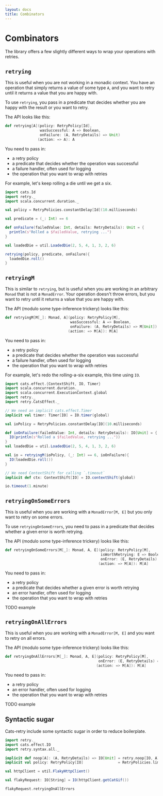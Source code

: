 ```yaml
---
layout: docs
title: Combinators
---
```


# Combinators

The library offers a few slightly different ways to wrap your operations with
retries.

## `retrying`

This is useful when you are not working in a monadic context.  You have an
operation that simply returns a value of some type `A`, and you want to retry
until it returns a value that you are happy with.

To use `retrying`, you pass in a predicate that decides whether you are
happy with the result or you want to retry.

The API looks like this:

```scala
def retrying[A](policy: RetryPolicy[Id],
                wasSuccessful: A => Boolean,
                onFailure: (A, RetryDetails) => Unit)
               (action: => A): A
```

You need to pass in:

* a retry policy
* a predicate that decides whether the operation was successful
* a failure handler, often used for logging
* the operation that you want to wrap with retries

For example, let's keep rolling a die until we get a six.

```scala mdoc:reset-class
import cats.Id
import retry._
import scala.concurrent.duration._

val policy = RetryPolicies.constantDelay[Id](10.milliseconds)

val predicate = (_: Int) == 6

def onFailure(failedValue: Int, details: RetryDetails): Unit = {
  println(s"Rolled a $failedValue, retrying ...")
}

val loadedDie = util.LoadedDie(2, 5, 4, 1, 3, 2, 6)

retrying(policy, predicate, onFailure){
  loadedDie.roll()
}
```

## `retryingM`

This is similar to `retrying`, but is useful when you are working in an
arbitrary `Monad` that is not a `MonadError`. Your operation doesn't throw
errors, but you want to retry until it returns a value that you are happy with.

The API (modulo some type-inference trickery) looks like this:

```scala
def retryingM[M[_]: Monad, A](policy: RetryPolicy[M],
                              wasSuccessful: A => Boolean,
                              onFailure: (A, RetryDetails) => M[Unit])
                             (action: => M[A]): M[A]
```

You need to pass in:

* a retry policy
* a predicate that decides whether the operation was successful
* a failure handler, often used for logging
* the operation that you want to wrap with retries

For example, let's redo the rolling-a-six example, this time using `IO`.

```scala mdoc:reset-class
import cats.effect.{ContextShift, IO, Timer}
import scala.concurrent.duration._
import scala.concurrent.ExecutionContext.global
import retry._
import retry.CatsEffect._

// We need an implicit cats.effect.Timer
implicit val timer: Timer[IO] = IO.timer(global)

val ioPolicy = RetryPolicies.constantDelay[IO](10.milliseconds)

def ioOnFailure(failedValue: Int, details: RetryDetails): IO[Unit] = {
  IO(println(s"Rolled a $failedValue, retrying ..."))
}
val loadedDie = util.LoadedDie(2, 5, 4, 1, 3, 2, 6)

val io = retryingM(ioPolicy, (_: Int) == 6, ioOnFailure){
  IO(loadedDie.roll())
}

// We need ContextShift for calling `.timeout`
implicit def ctx: ContextShift[IO] = IO.contextShift(global)

io.timeout(1.minute)
```

## `retryingOnSomeErrors`

This is useful when you are working with a `MonadError[M, E]` but you only want
to retry on some errors.

To use `retryingOnSomeErrors`, you need to pass in a predicate that decides whether a given error is worth retrying.

The API (modulo some type-inference trickery) looks like this:

```scala
def retryingOnSomeErrors[M[_]: Monad, A, E](policy: RetryPolicy[M],
                                            isWorthRetrying: E => Boolean,
                                            onError: (E, RetryDetails) => M[Unit])
                                           (action: => M[A]): M[A]
```

You need to pass in:

* a retry policy
* a predicate that decides whether a given error is worth retrying
* an error handler, often used for logging
* the operation that you want to wrap with retries

TODO example

## `retryingOnAllErrors`

This is useful when you are working with a `MonadError[M, E]` and you want to
retry on all errors.

The API (modulo some type-inference trickery) looks like this:

```scala
def retryingOnAllErrors[M[_]: Monad, A, E](policy: RetryPolicy[M],
                                           onError: (E, RetryDetails) => M[Unit])
                                          (action: => M[A]): M[A]
```

You need to pass in:

* a retry policy
* an error handler, often used for logging
* the operation that you want to wrap with retries

TODO example

## Syntactic sugar

Cats-retry include some syntactic sugar in order to reduce boilerplate.

```scala
import retry._
import cats.effect.IO
import retry.syntax.all._

implicit def noop[A]: (A, RetryDetails) => IO[Unit] = retry.noop[IO, A]
implicit val policy: RetryPolicy[IO]                = RetryPolicies.limitRetries[IO](2)

val httpClient = util.FlakyHttpClient()

val flakyRequest: IO[String] = IO(httpClient.getCatGif())

flakyRequest.retryingOnAllErrors
```
